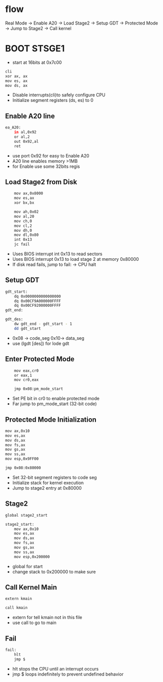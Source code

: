 # flow
Real Mode → Enable A20 → Load Stage2 → Setup GDT → Protected Mode → Jump to Stage2 → Call kernel

# BOOT STSGE1
- start at 16bits at 0x7c00
```bash
cli
xor ax, ax
mov es, ax
mov ds, ax
```
- Disable interrupts(cli)to safely configure CPU
- Initialize segment registers (ds, es) to 0

## Enable A20 line
```bash
ea_A20:
    in al,0x92
    or al,2
    out 0x92,al
    ret
```
- use port 0x92 for easy to Enable A20
- A20 line enables memory >1MB
- for Enable use some 32bits regis

## Load Stage2 from Disk
```bash
    mov ax,0x8000
    mov es,ax
    xor bx,bx

    mov ah,0x02
    mov al,20
    mov ch,0
    mov cl,2
    mov dh,0
    mov dl,0x80
    int 0x13
    jc fail
```
- Uses BIOS interrupt int 0x13 to read sectors 
- Uses BIOS interrupt 0x13 to load stage 2 at memory 0x80000
- If disk read fails, jump to fail: → CPU halt

## Setup GDT
```bash 
gdt_start:
    dq 0x0000000000000000
    dq 0x00CF9A000000FFFF
    dq 0x00CF92000000FFFF
gdt_end:

gdt_des:
    dw gdt_end - gdt_start - 1
    dd gdt_start
```
- 0x08 -> code_seg 0x10-> data_seg 
- use (lgdt [des]) for lode gdt

## Enter Protected Mode
```bash 
    mov eax,cr0
    or eax,1
    mov cr0,eax

    jmp 0x08:pm_mode_start
```
- Set PE bit in cr0 to enable protected mode
- Far jump to pm_mode_start (32-bit code)

## Protected Mode Initialization
```bash
mov ax,0x10
mov es,ax
mov ds,ax
mov fs,ax
mov gs,ax
mov ss,ax
mov esp,0x9FF00

jmp 0x08:0x80000
```
- Set 32-bit segment registers to code seg 
- Initialize stack for kernel execution
- Jump to stage2 entry at 0x80000

## Stage2
```bash
global stage2_start

stage2_start:
    mov ax,0x10
    mov es,ax
    mov ds,ax
    mov fs,ax
    mov gs,ax
    mov ss,ax
    mov esp,0x200000
```
- global for start 
- change stack to 0x200000 to make sure 

## Call Kernel Main
```bash
extern kmain

call kmain
```
- extern for tell kmain not in this file 
- use call to go to main 

## Fail
```bash
fail:
    hlt
    jmp $
```
- hlt stops the CPU until an interrupt occurs 
- jmp $ loops indefinitely to prevent undefined behavior
